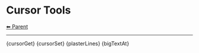 # Cursor Tools

<!-- TEMPLATE header 2 -->
[⬅ Parent ](../)
<hr />

{cursorGet}
{cursorSet}
{plasterLines}
{bigTextAt}
